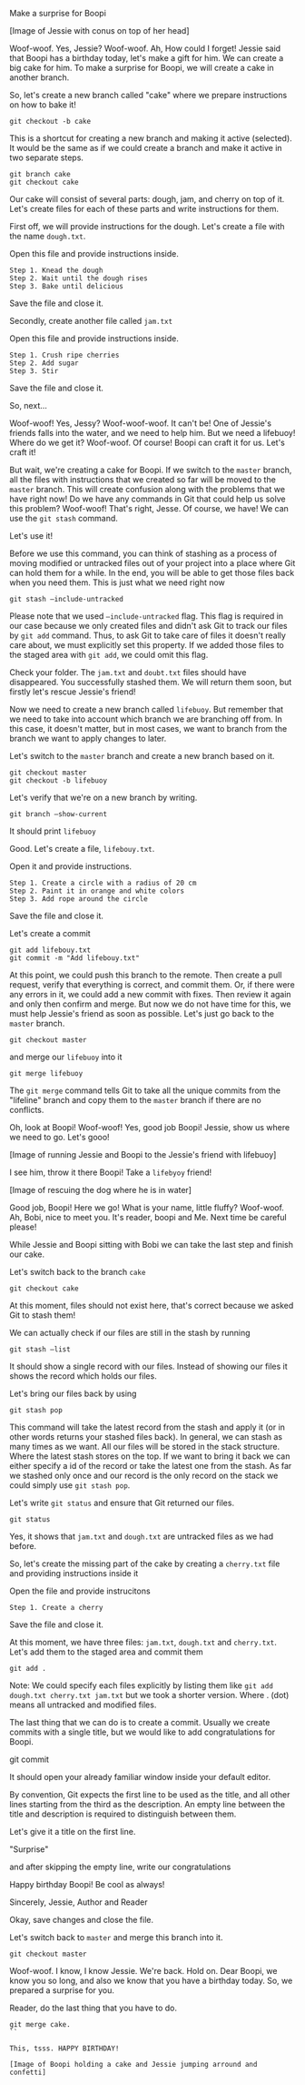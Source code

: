 Make a surprise for Boopi

[Image of Jessie with conus on top of her head]

Woof-woof. Yes, Jessie? Woof-woof. Ah, How could I forget! Jessie said that Boopi has a birthday today, let's make a gift for him. We can create a big cake for him. To make a surprise for Boopi, we will create a cake in another branch.

So, let's create a new branch called "cake" where we prepare instructions on how to bake it!

```
git checkout -b cake
```

This is a shortcut for creating a new branch and making it active (selected). It would be the same as if we could create a branch and make it active in two separate steps.

```
git branch cake
git checkout cake
```

Our cake will consist of several parts: dough, jam, and cherry on top of it. Let's create files for each of these parts and write instructions for them.

First off, we will provide instructions for the dough. Let's create a file with the name `dough.txt`.

Open this file and provide instructions inside.

```
Step 1. Knead the dough
Step 2. Wait until the dough rises
Step 3. Bake until delicious
```

Save the file and close it.

Secondly, create another file called `jam.txt`

Open this file and provide instructions inside.

```
Step 1. Crush ripe cherries
Step 2. Add sugar
Step 3. Stir
```

Save the file and close it.

So, next...

Woof-woof! Yes, Jessy? Woof-woof-woof. It can't be! One of Jessie's friends falls into the water, and we need to help him. But we need a lifebuoy! Where do we get it? Woof-woof. Of course! Boopi can craft it for us. Let's craft it!

But wait, we're creating a cake for Boopi. If we switch to the `master` branch, all the files with instructions that we created so far will be moved to the `master` branch. This will create confusion along with the problems that we have right now! Do we have any commands in Git that could help us solve this problem? Woof-woof! That's right, Jesse. Of course, we have! We can use the `git stash` command.

Let's use it!

Before we use this command, you can think of stashing as a process of moving modified or untracked files out of your project into a place where Git can hold them for a while. In the end, you will be able to get those files back when you need them. This is just what we need right now

```
git stash —include-untracked
```

Please note that we used `—include-untracked` flag. This flag is required in our case because we only created files and didn't ask Git to track our files by `git add` command. Thus, to ask Git to take care of files it doesn't really care about, we must explicitly set this property. If we added those files to the staged area with `git add`, we could omit this flag.

Check your folder. The `jam.txt` and `doubt.txt` files should have disappeared. You successfully stashed them. We will return them soon, but firstly let's rescue Jessie's friend!

Now we need to create a new branch called `lifebuoy`. But remember that we need to take into account which branch we are branching off from. In this case, it doesn't matter, but in most cases, we want to branch from the branch we want to apply changes to later.

Let's switch to the `master` branch and create a new branch based on it.

```
git checkout master
git checkout -b lifebuoy
```

Let's verify that we're on a new branch by writing. 

```
git branch —show-current
````

It should print `lifebuoy`

Good. Let's create a file, `lifebouy.txt`.

Open it and provide instructions.

```
Step 1. Create a circle with a radius of 20 cm
Step 2. Paint it in orange and white colors
Step 3. Add rope around the circle
```

Save the file and close it.

Let's create a commit

```
git add lifebouy.txt
git commit -m "Add lifebouy.txt"
```

At this point, we could push this branch to the remote. Then create a pull request, verify that everything is correct, and commit them. Or, if there were any errors in it, we could add a new commit with fixes. Then review it again and only then confirm and merge. But now we do not have time for this, we must help Jessie's friend as soon as possible. Let's just go back to the `master` branch.

```
git checkout master
```

and merge our `lifebuoy` into it

```
git merge lifebuoy
```

The `git merge` command tells Git to take all the unique commits from the "lifeline" branch and copy them to the `master` branch if there are no conflicts.

Oh, look at Boopi! Woof-woof! Yes, good job Boopi! Jessie, show us where we need to go. Let's gooo!

[Image of running Jessie and Boopi to the Jessie's friend with lifebuoy]

I see him, throw it there Boopi! Take a `lifebyoy` friend!

[Image of rescuing the dog where he is in water]

Good job, Boopi! Here we go! What is your name, little fluffy? Woof-woof. Ah, Bobi, nice to meet you. It's reader, boopi and Me. Next time be careful  please! 

While Jessie and Boopi sitting with Bobi we can take the last step and finish our cake.

Let's switch back to the branch `cake`

```
git checkout cake
```

At this moment, files should not exist here, that's correct because we asked Git to stash them!

We can actually check if our files are still in the stash by running

```
git stash —list
```

It should show a single record with our files. Instead of showing our files it shows the record which holds our files.

Let's bring our files back by using 

```
git stash pop
```

This command will take the latest record from the stash and apply it (or in other words returns your stashed files back). In general, we can stash as many times as we want. All our files will be stored in the stack structure. Where the latest stash stores on the top. If we want to bring it back we can either specify a id of the record or take the latest one from the stash. As far we stashed only once and our record is the only record on the stack we could simply use `git stash pop`.

Let's write `git status` and ensure that Git returned our files.

```
git status
```

Yes, it shows that `jam.txt` and `dough.txt` are untracked files as we had before. 

So, let's create the missing part of the cake by creating a `cherry.txt` file and providing instructions inside it

Open the file and provide instrucitons

```
Step 1. Create a cherry
```

Save the file and close it.

At this moment, we have three files: `jam.txt`, `dough.txt` and `cherry.txt`. Let's add them to the staged area and commit them

```
git add .
```

Note: We could specify each files explicitly by listing them like `git add dough.txt cherry.txt jam.txt` but we took a shorter version. Where . (dot) means all untracked and modified files.


The last thing that we can do is to create a commit. Usually we create commits with a single title, but we would like to add congratulations for Boopi.

git commit 

It should open your already familiar window inside your default editor.

By convention, Git expects the first line to be used as the title, and all other lines starting from the third as the description. An empty line between the title and description is required to distinguish between them.

Let's give it a title on the first line. 

"Surprise" 

and after skipping the empty line, write our congratulations

Happy birthday Boopi! Be cool as always!

Sincerely,
Jessie, Author and Reader

Okay, save changes and close the file.

Let's switch back to `master` and merge this branch into it.

```
git checkout master
```

Woof-woof. I know, I know Jessie. We're back. Hold on. Dear Boopi, we know you so long, and also we know that you have a birthday today. So, we prepared a surprise for you. 

Reader, do the last thing that you have to do.

```
git merge cake.
``

This, tsss. HAPPY BIRTHDAY!

[Image of Boopi holding a cake and Jessie jumping arround and confetti]


